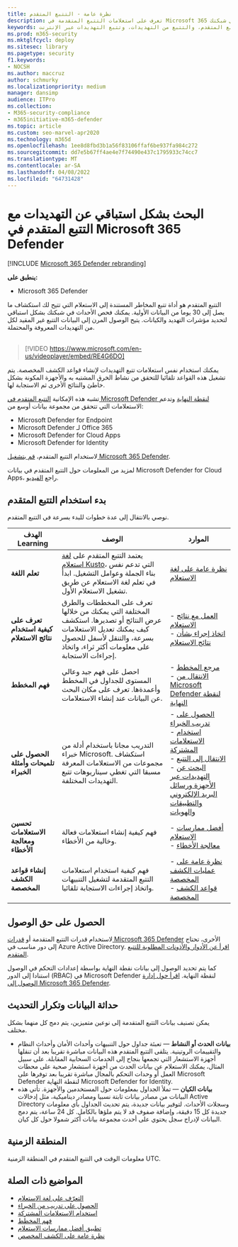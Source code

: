 ```yaml
---
title: نظرة عامة - التتبع المتقدم
description: تعرف على استعلامات التتبع المتقدمة في Microsoft 365 وكيفية استخدامها للعثور بشكل استباقي على التهديدات ونقاط الضعف في شبكتك
keywords: التتبع المتقدم، والتتبع من التهديدات، وتتبع التهديدات عبر الإنترنت، Microsoft 365 Defender، وmicrosoft 365، وm365، والبحث، والاستعلام، وبيانات تتبع الاستخدام، والكشف المخصص، والمخطط، وkusto
ms.prod: m365-security
ms.mktglfcycl: deploy
ms.sitesec: library
ms.pagetype: security
f1.keywords:
- NOCSH
ms.author: maccruz
author: schmurky
ms.localizationpriority: medium
manager: dansimp
audience: ITPro
ms.collection:
- M365-security-compliance
- m365initiative-m365-defender
ms.topic: article
ms.custom: seo-marvel-apr2020
ms.technology: m365d
ms.openlocfilehash: 1ee8d8fbd3b1a56f83106ffaf6be937fa984c272
ms.sourcegitcommit: dd7e5b67ff4ae4e7f74490e437c1795933c74cc7
ms.translationtype: MT
ms.contentlocale: ar-SA
ms.lasthandoff: 04/08/2022
ms.locfileid: "64731428"
---
```

# <a name="proactively-hunt-for-threats-with-advanced-hunting-in-microsoft-365-defender"></a>البحث بشكل استباقي عن التهديدات مع التتبع المتقدم في Microsoft 365 Defender

[!INCLUDE [Microsoft 365 Defender rebranding](../includes/microsoft-defender.md)]


**ينطبق على:**
- Microsoft 365 Defender

التتبع المتقدم هو أداة تتبع المخاطر المستندة إلى الاستعلام التي تتيح لك استكشاف ما يصل إلى 30 يوما من البيانات الأولية. يمكنك فحص الأحداث في شبكتك بشكل استباقي لتحديد مؤشرات التهديد والكيانات. يتيح الوصول المرن إلى البيانات التتبع غير المقيد لكل من التهديدات المعروفة والمحتملة.
<br><br>

> [!VIDEO https://www.microsoft.com/en-us/videoplayer/embed/RE4G6DO]

يمكنك استخدام نفس استعلامات تتبع التهديدات لإنشاء قواعد الكشف المخصصة. يتم تشغيل هذه القواعد تلقائيا للتحقق من نشاط الخرق المشتبه به والأجهزة المكونة بشكل خاطئ والنتائج الأخرى ثم الاستجابة لها.

تشبه هذه الإمكانية [التتبع المتقدم في Microsoft Defender لنقطة النهاية](/windows/security/threat-protection/microsoft-defender-atp/advanced-hunting-overview) وتدعم الاستعلامات التي تتحقق من مجموعة بيانات أوسع من:

- Microsoft Defender for Endpoint
- Microsoft Defender لـ Office 365
- Microsoft Defender for Cloud Apps
- Microsoft Defender for Identity

لاستخدام التتبع المتقدم، [قم بتشغيل Microsoft 365 Defender](m365d-enable.md).

لمزيد من المعلومات حول التتبع المتقدم في بيانات Microsoft Defender for Cloud Apps، راجع [الفيديو](https://www.microsoft.com/en-us/videoplayer/embed/RWFISa). 

## <a name="get-started-with-advanced-hunting"></a>بدء استخدام التتبع المتقدم

نوصي بالانتقال إلى عدة خطوات للبدء بسرعة في التتبع المتقدم.

| الهدف Learning | الوصف | الموارد |
|--|--|--|
| **تعلم اللغة** | يعتمد التتبع المتقدم على [لغة استعلام Kusto](/azure/kusto/query/)، التي تدعم نفس بناء الجملة وعوامل التشغيل. ابدأ في تعلم لغة الاستعلام عن طريق تشغيل الاستعلام الأول. | [نظرة عامة على لغة الاستعلام](advanced-hunting-query-language.md) |
| **تعرف على كيفية استخدام نتائج الاستعلام** | تعرف على المخططات والطرق المختلفة التي يمكنك من خلالها عرض النتائج أو تصديرها. استكشف كيف يمكنك تعديل الاستعلامات بسرعة، والتنقل لأسفل للحصول على معلومات أكثر ثراء، واتخاذ إجراءات الاستجابة. | - [العمل مع نتائج الاستعلام](advanced-hunting-query-results.md)<br /> - [اتخاذ إجراء بشأن نتائج الاستعلام](advanced-hunting-take-action.md) |
| **فهم المخطط** | احصل على فهم جيد وعالي المستوى للجداول في المخطط وأعمدةها. تعرف على مكان البحث عن البيانات عند إنشاء الاستعلامات. | - [مرجع المخطط](advanced-hunting-schema-tables.md) <br />- [الانتقال من Microsoft Defender لنقطة النهاية](advanced-hunting-migrate-from-mde.md) |
| **الحصول على تلميحات وأمثلة الخبراء** | التدريب مجانا باستخدام أدلة من خبراء Microsoft. استكشاف مجموعات من الاستعلامات المعرفة مسبقا التي تغطي سيناريوهات تتبع التهديدات المختلفة. | - [الحصول على تدريب الخبراء](advanced-hunting-expert-training.md) <br />- [استخدام الاستعلامات المشتركة](advanced-hunting-shared-queries.md) <br />- [الانتقال إلى التتبع](advanced-hunting-go-hunt.md) <br />- [البحث عن التهديدات عبر الأجهزة ورسائل البريد الإلكتروني والتطبيقات والهويات](advanced-hunting-query-emails-devices.md) |
| **تحسين الاستعلامات ومعالجة الأخطاء** | فهم كيفية إنشاء استعلامات فعالة وخالية من الأخطاء. | - [أفضل ممارسات الاستعلام](advanced-hunting-best-practices.md)<br />- [معالجة الأخطاء](advanced-hunting-errors.md) |
| **إنشاء قواعد الكشف المخصصة** | فهم كيفية استخدام استعلامات التتبع المتقدمة لتشغيل التنبيهات واتخاذ إجراءات الاستجابة تلقائيا. | - [نظرة عامة على عمليات الكشف المخصصة](custom-detections-overview.md) <br />- [قواعد الكشف المخصصة](custom-detection-rules.md) |

## <a name="get-access"></a>الحصول على حق الوصول
لاستخدام قدرات التتبع المتقدمة أو [قدرات Microsoft 365 Defender](microsoft-365-defender.md) الأخرى، تحتاج إلى دور مناسب في Azure Active Directory. [اقرأ عن الأدوار والأذونات المطلوبة للتتبع المتقدم](custom-roles.md).

كما يتم تحديد الوصول إلى بيانات نقطة النهاية بواسطة إعدادات التحكم في الوصول استنادا إلى الدور (RBAC) في Microsoft Defender لنقطة النهاية. [اقرأ حول إدارة الوصول إلى Microsoft 365 Defender](m365d-permissions.md).


## <a name="data-freshness-and-update-frequency"></a>حداثة البيانات وتكرار التحديث
يمكن تصنيف بيانات التتبع المتقدمة إلى نوعين متميزين، يتم دمج كل منهما بشكل مختلف.

- **بيانات الحدث أو النشاط** — تعبئة جداول حول التنبيهات وأحداث الأمان وأحداث النظام والتقييمات الروتينية. يتلقى التتبع المتقدم هذه البيانات مباشرة تقريبا بعد أن تنقلها أجهزة الاستشعار التي تجمعها بنجاح إلى الخدمات السحابية المقابلة. على سبيل المثال، يمكنك الاستعلام عن بيانات الحدث من أجهزة استشعار صحية على محطات العمل أو وحدات التحكم بالمجال مباشرة تقريبا بعد توفرها على Microsoft Defender لنقطة النهاية Microsoft Defender for Identity.
- **بيانات الكيان** — تملأ الجداول بمعلومات حول المستخدمين والأجهزة. تأتي هذه البيانات من مصادر بيانات ثابتة نسبيا ومصادر ديناميكية، مثل إدخالات Active Directory وسجلات الأحداث. لتوفير بيانات جديدة، يتم تحديث الجداول بأي معلومات جديدة كل 15 دقيقة، وإضافة صفوف قد لا يتم ملؤها بالكامل. كل 24 ساعة، يتم دمج البيانات لإدراج سجل يحتوي على أحدث مجموعة بيانات أكثر شمولا حول كل كيان.

## <a name="time-zone"></a>المنطقة الزمنية
معلومات الوقت في التتبع المتقدم في المنطقة الزمنية UTC.

## <a name="related-topics"></a>المواضيع ذات الصلة
- [التعرّف على لغة الاستعلام](advanced-hunting-query-language.md)
- [الحصول على تدريب من الخبراء](advanced-hunting-expert-training.md)
- [استخدام الاستعلامات المشتركة](advanced-hunting-shared-queries.md)
- [فهم المخطط](advanced-hunting-schema-tables.md)
- [تطبيق أفضل ممارسات الاستعلام](advanced-hunting-best-practices.md)
- [نظرة عامة على الكشف المخصص](custom-detections-overview.md)
